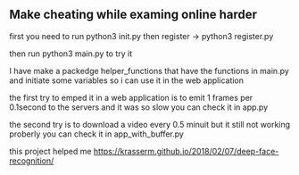 ## Make cheating while examing online harder

first you need to run python3 init.py
then register -> python3 register.py

then run python3 main.py to try it


I have make a packedge helper_functions that have the functions in main.py and initiate some variables so i can use it in the web application 


the first try to emped it in a web application is to emit 1 frames per  0.1second to the servers  and it was so slow 
you can check it in app.py


the second try is to download a video every 0.5 minuit but it still not working proberly
you can check it in app_with_buffer.py


this project helped me https://krasserm.github.io/2018/02/07/deep-face-recognition/
